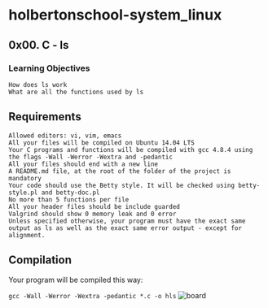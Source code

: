 # holbertonschool-system_linux
## 0x00. C - ls
### Learning Objectives

    How does ls work
    What are all the functions used by ls

## Requirements

    Allowed editors: vi, vim, emacs
    All your files will be compiled on Ubuntu 14.04 LTS
    Your C programs and functions will be compiled with gcc 4.8.4 using the flags -Wall -Werror -Wextra and -pedantic
    All your files should end with a new line
    A README.md file, at the root of the folder of the project is mandatory
    Your code should use the Betty style. It will be checked using betty-style.pl and betty-doc.pl
    No more than 5 functions per file
    All your header files should be include guarded
    Valgrind should show 0 memory leak and 0 error
    Unless specified otherwise, your program must have the exact same output as ls as well as the exact same error output - except for alignment.

## Compilation

Your program will be compiled this way:

```gcc -Wall -Werror -Wextra -pedantic *.c -o hls```
![board](/hls.png)
